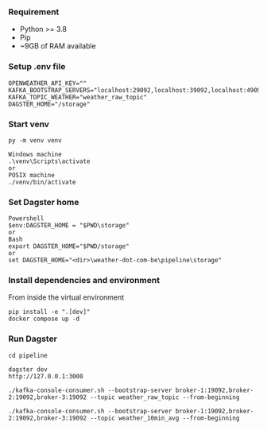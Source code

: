 ### Requirement

- Python >= 3.8
- Pip
- ~9GB of RAM available

### Setup .env file

```shell
OPENWEATHER_API_KEY=""
KAFKA_BOOTSTRAP_SERVERS="localhost:29092,localhost:39092,localhost:49092"
KAFKA_TOPIC_WEATHER="weather_raw_topic"
DAGSTER_HOME="/storage"
```

### Start venv

```shell
py -m venv venv

Windows machine
.\venv\Scripts\activate
or
POSIX machine
./venv/bin/activate
```

### Set Dagster home

```shell
Powershell
$env:DAGSTER_HOME = "$PWD\storage"
or
Bash
export DAGSTER_HOME="$PWD/storage"
or
set DAGSTER_HOME="<dir>\weather-dot-com-be\pipeline\storage"
```

### Install dependencies and environment

From inside the virtual environment

```shell
pip install -e ".[dev]"
docker compose up -d
```

### Run Dagster

```shell
cd pipeline

dagster dev
http://127.0.0.1:3000
```

```shell
./kafka-console-consumer.sh --bootstrap-server broker-1:19092,broker-2:19092,broker-3:19092 --topic weather_raw_topic --from-beginning

./kafka-console-consumer.sh --bootstrap-server broker-1:19092,broker-2:19092,broker-3:19092 --topic weather_10min_avg --from-beginning
```
